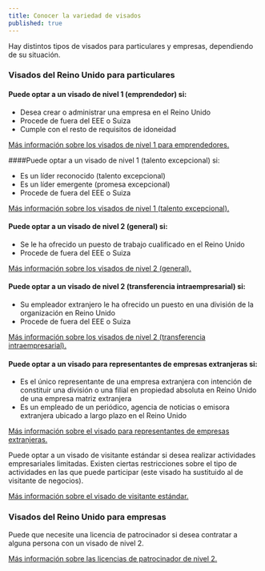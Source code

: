 ```yaml
---
title: Conocer la variedad de visados
published: true
---
```


Hay distintos tipos de visados para particulares y empresas, dependiendo de su situación.

### Visados del Reino Unido para particulares

#### Puede optar a un visado de nivel 1 (emprendedor) si:

- Desea crear o administrar una empresa en el Reino Unido
- Procede de fuera del EEE o Suiza
- Cumple con el resto de requisitos de idoneidad

[Más información sobre los visados de nivel 1 para emprendedores.](https://www.gov.uk/tier-1-entrepreneur/overview)

####Puede optar a un visado de nivel 1 (talento excepcional) si:

- Es un líder reconocido (talento excepcional)
- Es un líder emergente (promesa excepcional)
- Procede de fuera del EEE o Suiza

[Más información sobre los visados de nivel 1 (talento excepcional).](https://www.gov.uk/tier-1-exceptional-talent/overview)

#### Puede optar a un visado de nivel 2 (general) si:

- Se le ha ofrecido un puesto de trabajo cualificado en el Reino Unido
- Procede de fuera del EEE o Suiza

[Más información sobre los visados de nivel 2 (general).](https://www.gov.uk/tier-2-general/overview)


#### Puede optar a un visado de nivel 2 (transferencia intraempresarial) si:

- Su empleador extranjero le ha ofrecido un puesto en una división de la organización en Reino Unido
- Procede de fuera del EEE o Suiza

[Más información sobre los visados de nivel 2 (transferencia intraempresarial).](https://www.gov.uk/tier-2-intracompany-transfer-worker-visa/overview)

#### Puede optar a un visado para representantes de empresas extranjeras si:

- Es el único representante de una empresa extranjera con intención de constituir una división o una filial en propiedad absoluta en Reino Unido de una empresa matriz extranjera
- Es un empleado de un periódico, agencia de noticias o emisora extranjera ubicado a largo plazo en el Reino Unido

[Más información sobre el visado para representantes de empresas extranjeras.](https://www.gov.uk/representative-overseas-business/overview)

Puede optar a un visado de visitante estándar si desea realizar actividades empresariales limitadas. Existen ciertas restricciones sobre el tipo de actividades en las que puede participar (este visado ha sustituido al de visitante de negocios).

[Más información sobre el visado de visitante estándar.](https://www.gov.uk/standard-visitor-visa)


### Visados del Reino Unido para empresas
Puede que necesite una licencia de patrocinador si desea contratar a alguna persona con un visado de nivel 2.

[Más información sobre las licencias de patrocinador de nivel 2.](https://www.gov.uk/uk-visa-sponsorship-employers/overview)
